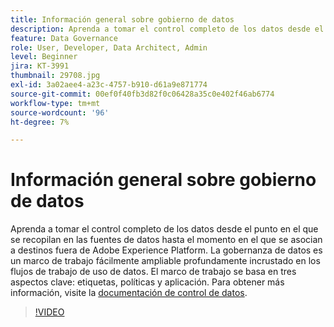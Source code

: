 ```yaml
---
title: Información general sobre gobierno de datos
description: Aprenda a tomar el control completo de los datos desde el punto en el que se recopilan en las fuentes de datos hasta el momento en el que se asocian a destinos fuera de Adobe Experience Platform.
feature: Data Governance
role: User, Developer, Data Architect, Admin
level: Beginner
jira: KT-3991
thumbnail: 29708.jpg
exl-id: 3a02aee4-a23c-4757-b910-d61a9e871774
source-git-commit: 00ef0f40fb3d82f0c06428a35c0e402f46ab6774
workflow-type: tm+mt
source-wordcount: '96'
ht-degree: 7%

---
```


# Información general sobre gobierno de datos

Aprenda a tomar el control completo de los datos desde el punto en el que se recopilan en las fuentes de datos hasta el momento en el que se asocian a destinos fuera de Adobe Experience Platform. La gobernanza de datos es un marco de trabajo fácilmente ampliable profundamente incrustado en los flujos de trabajo de uso de datos. El marco de trabajo se basa en tres aspectos clave: etiquetas, políticas y aplicación. Para obtener más información, visite la [documentación de control de datos](https://experienceleague.adobe.com/docs/experience-platform/data-governance/home.html?lang=es).

>[!VIDEO](https://video.tv.adobe.com/v/29708?learn=on)
